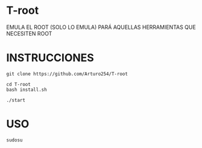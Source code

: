 # T-root
EMULA EL ROOT (SOLO LO EMULA) PARÁ AQUELLAS HERRAMIENTAS QUE NECESITEN ROOT

# INSTRUCCIONES

```
git clone https://github.com/Arturo254/T-root

cd T-root
bash install.sh

./start
```

# USO
```
sudosu
```
